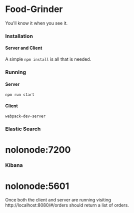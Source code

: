 # Food-Grinder
You'll know it when you see it.

### Installation
#### Server and Client
A simple `npm install` is all that is needed.

### Running
#### Server
`npm run start`

#### Client
`webpack-dev-server`

### Elastic Search
# nolonode:7200

### Kibana
# nolonode:5601

Once both the client and server are running visiting http://localhost:8080/#/orders should return a list of orders.
